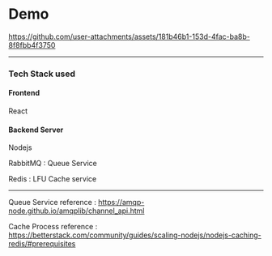 # Demo
https://github.com/user-attachments/assets/181b46b1-153d-4fac-ba8b-8f8fbb4f3750

----

### Tech Stack used

#### Frontend

React

#### Backend Server

Nodejs

RabbitMQ : Queue Service

Redis : LFU Cache service

-----

Queue Service reference : https://amqp-node.github.io/amqplib/channel_api.html

Cache Process reference : https://betterstack.com/community/guides/scaling-nodejs/nodejs-caching-redis/#prerequisites
